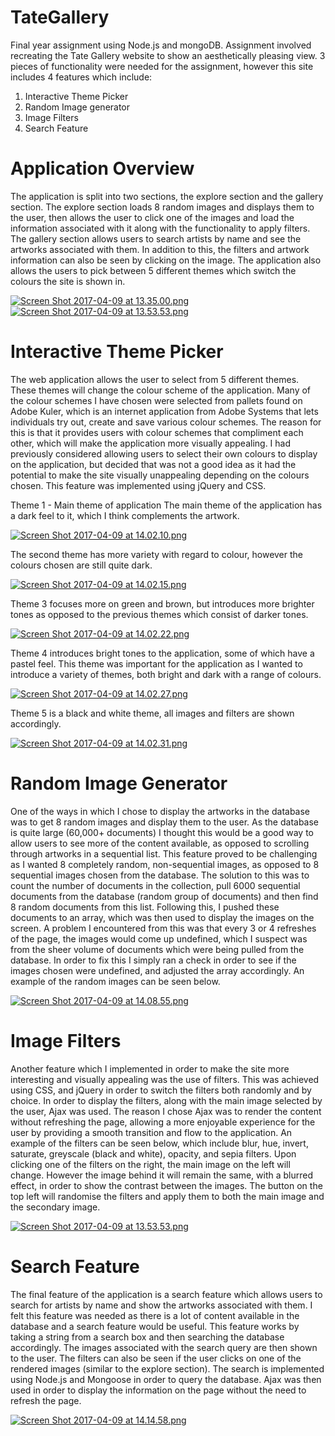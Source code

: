 # TateGallery
Final year assignment using Node.js and mongoDB. Assignment involved recreating the Tate Gallery website to show an aesthetically pleasing view. 3 pieces of functionality were needed for the assignment, however this site includes 4 features which include:

1. Interactive Theme Picker
2. Random Image generator 
3. Image Filters
4. Search Feature


# Application Overview
The application is split into two sections, the explore section and the gallery section. The explore section loads 8 random images and displays them to the user, then allows the user to click one of the images and load the information associated with it along with the functionality to apply filters. The gallery section allows users to search artists by name and see the artworks associated with them. In addition to this, the filters and artwork information can also be seen by clicking on the image. The application also allows the users to pick between 5 different themes which switch the colours the site is shown in.

[![Screen Shot 2017-04-09 at 13.35.00.png](https://s13.postimg.org/5gfnps2o7/Screen_Shot_2017-04-09_at_13.35.00.png)](https://postimg.org/image/nw04n6gsj/)
[![Screen Shot 2017-04-09 at 13.53.53.png](https://s17.postimg.org/j9hsm6din/Screen_Shot_2017-04-09_at_13.53.53.png)](https://postimg.org/image/su1f922uj/)


# Interactive Theme Picker
The web application allows the user to select from 5 different themes. These themes will change the colour scheme of the application. Many of the colour schemes I have chosen were selected from pallets found on Adobe Kuler, which is an internet application from Adobe Systems that lets individuals try out, create and save various colour schemes. The reason for this is that it provides users with colour schemes that compliment each other, which will make the application more visually appealing. I had previously considered allowing users to select their own colours to display on the application, but decided that was not a good idea as it had the potential to make the site visually unappealing depending on the colours chosen. This feature was implemented using jQuery and CSS.

Theme 1 - Main theme of application
The main theme of the application has a dark feel to it, which I think complements the artwork.

[![Screen Shot 2017-04-09 at 14.02.10.png](https://s24.postimg.org/jw69q7gfp/Screen_Shot_2017-04-09_at_14.02.10.png)](https://postimg.org/image/qmmqzn3ld/)


The second theme has more variety with regard to colour, however the colours chosen are still quite dark.

[![Screen Shot 2017-04-09 at 14.02.15.png](https://s27.postimg.org/c9cmw2mdv/Screen_Shot_2017-04-09_at_14.02.15.png)](https://postimg.org/image/rutyg0ybz/)

Theme 3 focuses more on green and brown, but introduces more brighter tones as opposed to the previous themes which consist of darker tones.

[![Screen Shot 2017-04-09 at 14.02.22.png](https://s4.postimg.org/t102zay59/Screen_Shot_2017-04-09_at_14.02.22.png)](https://postimg.org/image/gz4p55owp/)

Theme 4 introduces bright tones to the application, some of which have a pastel feel. This theme was important for the application as I wanted to introduce a variety of themes, both bright and dark with a range of colours.

[![Screen Shot 2017-04-09 at 14.02.27.png](https://s16.postimg.org/f6hldh4rp/Screen_Shot_2017-04-09_at_14.02.27.png)](https://postimg.org/image/tcxc8pfmp/)

Theme 5 is a black and white theme, all images and filters are shown accordingly.

[![Screen Shot 2017-04-09 at 14.02.31.png](https://s18.postimg.org/qvmo8bujt/Screen_Shot_2017-04-09_at_14.02.31.png)](https://postimg.org/image/yodc0b0it/)


# Random Image Generator
One of the ways in which I chose to display the artworks in the database was to get 8 random images and display them to the user. As the database is quite large (60,000+ documents) I thought this would be a good way to allow users to see more of the content available, as opposed to scrolling through artworks in a sequential list. This feature proved to be challenging as I wanted 8 completely random, non-sequential images, as opposed to 8 sequential images chosen from the database. The solution to this was to count the number of documents in the collection, pull 6000 sequential documents from the database (random group of documents) and then find 8 random documents from this list. Following this, I pushed these documents to an array, which was then used to display the images on the screen. A problem I encountered from this was that every 3 or 4 refreshes of the page, the images would come up undefined, which I suspect was from the sheer volume of documents which were being pulled from the database. In order to fix this I simply ran a check in order to see if the images chosen were undefined, and adjusted the array accordingly. An example of the random images can be seen below.

[![Screen Shot 2017-04-09 at 14.08.55.png](https://s1.postimg.org/54cc0jlen/Screen_Shot_2017-04-09_at_14.08.55.png)](https://postimg.org/image/54cc0jlej/)

# Image Filters
Another feature which I implemented in order to make the site more interesting and visually appealing was the use of filters. This was achieved using CSS, and jQuery in order to switch the filters both randomly and by choice. In order to display the filters, along with the main image selected by the user, Ajax was used. The reason I chose Ajax was to render the content without refreshing the page, allowing a more enjoyable experience for the user by providing a smooth transition and flow to the application. An example of the filters can be seen below, which include blur, hue, invert, saturate, greyscale (black and white), opacity, and sepia filters. Upon clicking one of the filters on the right, the main image on the left will change. However the image behind it will remain the same, with a blurred effect, in order to show the contrast between the images. The button on the top left will randomise the filters and apply them to both the main image and the secondary image.

[![Screen Shot 2017-04-09 at 13.53.53.png](https://s17.postimg.org/j9hsm6din/Screen_Shot_2017-04-09_at_13.53.53.png)](https://postimg.org/image/su1f922uj/)

# Search Feature
The final feature of the application is a search feature which allows users to search for artists by name and show the artworks associated with them. I felt this feature was needed as there is a lot of content available in the database and a search feature would be useful. This feature works by taking a string from a search box and then searching the database accordingly. The images associated with the search query are then shown to the user. The filters can also be seen if the user clicks on one of the rendered images (similar to the explore section). The search is implemented using Node.js and Mongoose in order to query the database. Ajax was then used in order to display the information on the page without the need to refresh the page.

[![Screen Shot 2017-04-09 at 14.14.58.png](https://s3.postimg.org/aay7gbj4j/Screen_Shot_2017-04-09_at_14.14.58.png)](https://postimg.org/image/cfikhekr3/)
